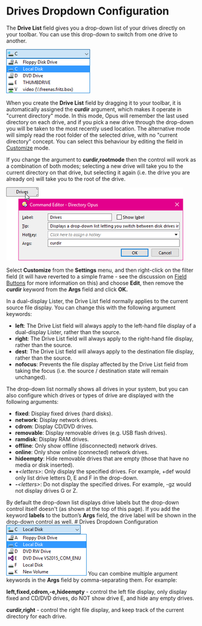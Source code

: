# Drives Dropdown Configuration

The **Drive List** field gives you a drop-down list of your drives directly on your toolbar. You can use this drop-down to switch from one drive to another.

![](/Manual/images/media/drive_list.png) 

When you create the **Drive List** field by dragging it to your toolbar, it is automatically assigned the **curdir** argument, which makes it operate in "current directory" mode. In this mode, Opus will remember the last used directory on each drive, and if you pick a new drive through the drop-down you will be taken to the most recently used location. The alternative mode will simply read the root folder of the selected drive, with no "current directory" concept. You can select this behaviour by editing the field in [Customize](/Manual/customize/RAEDME.md) mode.

If you change the argument to **curdir,rootmode** then the control will work as a combination of both modes; selecting a new drive will take you to the current directory on that drive, but selecting it again (i.e. the drive you are already on) will take you to the root of the drive.

![](/Manual/images/media/edit_drives_list_001.png)

Select **Customize** from the **Settings** menu, and then right-click on the filter field (it will have reverted to a simple frame - see the discussion on [Field Buttons](/Manual/customize/creating_your_own_buttons/editing_the_toolbar/field_buttons/RAEDME.md) for more information on this) and choose **Edit**, then remove the **curdir** keyword from the **Args** field and click **OK.**

In a dual-display Lister, the Drive List field normally applies to the current source file display. You can change this with the following argument keywords:

- **left**: The Drive List field will always apply to the left-hand file display of a dual-display Lister, rather than the source.
- **right**: The Drive List field will always apply to the right-hand file display, rather than the source.
- **dest**: The Drive List field will always apply to the destination file display, rather than the source.
- **nofocus**: Prevents the file display affected by the Drive List field from taking the focus (i.e. the source / destination state will remain unchanged).

The drop-down list normally shows all drives in your system, but you can also configure which drives or types of drive are displayed with the following arguments:

- **fixed**: Display fixed drives (hard disks).
- **network**: Display network drives.
- **cdrom**: Display CD/DVD drives.
- **removable**: Display removable drives (e.g. USB flash drives).
- **ramdisk**: Display RAM drives.
- **offline**: Only show offline (disconnected) network drives.
- **online**: Only show online (connected) network drives.
- **hideempty**: Hide removable drives that are empty (those that have no media or disk inserted).
- **+***\<letters\>*: Only display the specified drives. For example, +def would only list drive letters D, E and F in the drop-down.
- **-***\<letters\>*: Do not display the specified drives. For example, -gz would not display drives G or Z.

  
By default the drop-down list displays drive labels but the drop-down control itself doesn't (as shown at the top of this page). If you add the keyword **labels** to the button’s **Args** field, the drive label will be shown in the drop-down control as well. # Drives Dropdown Configuration ![](/Manual/images/media/drivelist_labels.png) You can combine multiple argument keywords in the **Args** field by comma-separating them. For example:

**left,fixed,cdrom,-e,hideempty** - control the left file display, only display fixed and CD/DVD drives, do NOT show drive E, and hide any empty drives.

**curdir,right** - control the right file display, and keep track of the current directory for each drive.
